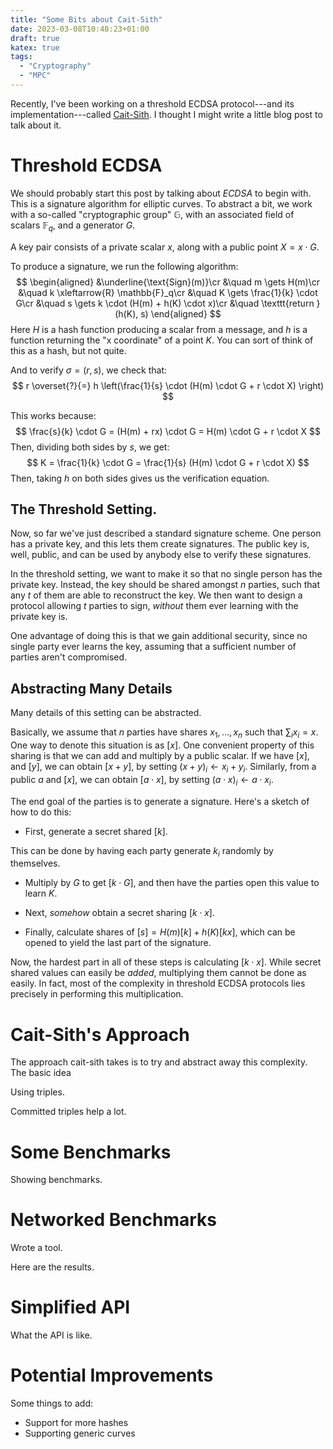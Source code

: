 ```yaml
---
title: "Some Bits about Cait-Sith"
date: 2023-03-08T10:48:23+01:00
draft: true
katex: true
tags:
  - "Cryptography"
  - "MPC"
---
```


Recently, I've been working on a threshold ECDSA protocol---and its implementation---called [Cait-Sith](https://github.com/cronokirby/cait-sith).
I thought I might write a little blog post to talk about it.

<!--more-->

# Threshold ECDSA

We should probably start this post by talking about *ECDSA* to begin with.
This is a signature algorithm for elliptic curves.
To abstract a bit, we work with a so-called "cryptographic group"
$\mathbb{G}$, with an associated field of scalars $\mathbb{F}_q$,
and a generator $G$.

A key pair consists of a private scalar $x$,
along with a public point $X = x \cdot G$.

To produce a signature, we run the following algorithm:
$$
\begin{aligned}
&\underline{\text{Sign}(m)}\cr
&\quad m \gets H(m)\cr
&\quad k \xleftarrow{R} \mathbb{F}_q\cr
&\quad K \gets \frac{1}{k} \cdot G\cr
&\quad s \gets k \cdot (H(m) + h(K) \cdot x)\cr
&\quad \texttt{return } (h(K), s)
\end{aligned}
$$
Here $H$ is a hash function producing a scalar from a message,
and $h$ is a function returning the "x coordinate"
of a point $K$.
You can sort of think of this as a hash, but not quite.

And to verify $\sigma = (r, s)$, we check that:
$$
r \overset{?}{=} h \left(\frac{1}{s} \cdot (H(m) \cdot G + r \cdot X) \right)
$$

This works because:
$$
\frac{s}{k} \cdot G = (H(m) + rx) \cdot G = H(m) \cdot G + r \cdot X
$$
Then, dividing both sides by $s$, we get:
$$
K = \frac{1}{k} \cdot G = \frac{1}{s} (H(m) \cdot G + r \cdot X)
$$
Then, taking $h$ on both sides gives us the verification equation.

## The Threshold Setting.

Now, so far we've just described a standard signature scheme.
One person has a private key, and this lets them create signatures.
The public key is, well, public, and can be used by anybody
else to verify these signatures.

In the threshold setting, we want to make it so that no
single person has the private key.
Instead, the key should be shared amongst $n$ parties,
such that any $t$ of them are able to reconstruct the key.
We then want to design a protocol allowing $t$ parties
to sign, *without* them ever learning with the private key is.

One advantage of doing this is that we gain additional security,
since no single party ever learns the key,
assuming that a sufficient number of parties aren't compromised.

## Abstracting Many Details

Many details of this setting can be abstracted.

Basically, we assume that $n$ parties have shares $x_1, \ldots, x_n$
such that $\sum_i x_i = x$.
One way to denote this situation is as $[x]$.
One convenient property of this sharing is that we can add
and multiply by a public scalar.
If we have $[x]$, and $[y]$, we can obtain $[x + y]$,
by setting $(x + y)_i \gets x_i + y_i$.
Similarly, from a public $a$ and $[x]$, we can obtain $[a \cdot x]$,
by setting $(a \cdot x)_i \gets a \cdot x_i$.

The end goal of the parties is to generate a signature.
Here's a sketch of how to do this:

- First, generate a secret shared
$[k]$.

This can be done by having each party generate
$k_i$ randomly by themselves.

- Multiply by $G$ to get $[k \cdot G]$, and then have the parties
open this value to learn $K$.

- Next, *somehow* obtain a secret sharing $[k \cdot x]$.

- Finally, calculate shares of $[s] = H(m)[k] + h(K)[kx]$,
which can be opened to yield the last part of the signature.

Now, the hardest part in all of these steps is calculating
$[k \cdot x]$.
While secret shared values can easily be *added*, multiplying
them cannot be done as easily.
In fact, most of the complexity in threshold ECDSA protocols lies precisely
in performing this multiplication.

# Cait-Sith's Approach

The approach cait-sith takes is to try and abstract away this complexity.
The basic idea 

Using triples.

Committed triples help a lot.

# Some Benchmarks

Showing benchmarks.

# Networked Benchmarks

Wrote a tool.

Here are the results.

# Simplified API

What the API is like.

# Potential Improvements

Some things to add:
- Support for more hashes
- Supporting generic curves
